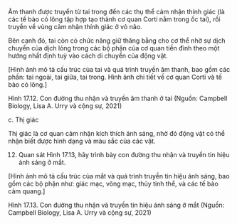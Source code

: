 Âm thanh được truyền từ tai trong đến các thụ thể cảm nhận thính giác (là các tế bào có lông tập hợp tạo thành cơ quan Corti nằm trong ốc tai), rồi truyền về vùng cảm nhận thính giác ở vỏ não.

Bên cạnh đó, tai còn có chức năng giữ thăng bằng cho cơ thể nhờ sự dịch chuyển của dịch lỏng trong các bộ phận của cơ quan tiền đình theo một hướng nhất định tuỳ vào cách di chuyển của động vật.

[Hình ảnh mô tả cấu trúc của tai và quá trình truyền âm thanh, bao gồm các phần: tai ngoài, tai giữa, tai trong. Hình ảnh chi tiết về cơ quan Corti và tế bào có lông.]

Hình 17.12. Con đường thu nhận và truyền âm thanh ở tai (Nguồn: Campbell Biology, Lisa A. Urry và cộng sự, 2021)

c. Thị giác

Thị giác là cơ quan cảm nhận kích thích ánh sáng, nhờ đó động vật có thể nhận biết được hình dạng và màu sắc của các vật.

12. Quan sát Hình 17.13, hãy trình bày con đường thu nhận và truyền tin hiệu ánh sáng ở mắt.

[Hình ảnh mô tả cấu trúc của mắt và quá trình truyền tin hiệu ánh sáng, bao gồm các bộ phận như: giác mạc, võng mạc, thủy tinh thể, và các tế bào cảm quang.]

Hình 17.13. Con đường thu nhận và truyền tin hiệu ánh sáng ở mắt
(Nguồn: Campbell Biology, Lisa A. Urry và cộng sự, 2021)